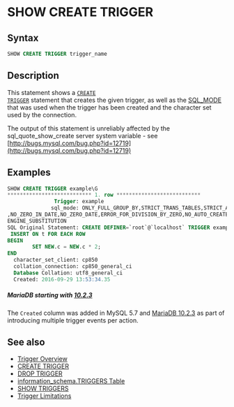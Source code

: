 # SHOW CREATE TRIGGER

## Syntax

```sql
SHOW CREATE TRIGGER trigger_name
```

## Description

This statement shows a <code class="highlight fixed" style="white-space:pre-wrap">[CREATE TRIGGER](/programming-customizing-mariadb/triggers-events/triggers/create-trigger)</code>
statement that creates the given trigger, as well as the [SQL_MODE](/mariadb-administration/variables-and-modes/sql-mode) that was used when the trigger has been created and the character set used by the connection.

The output of this statement is unreliably affected by the <a undefined>sql_quote_show_create</a> server system variable - see [http://bugs.mysql.com/bug.php?id=12719](http://bugs.mysql.com/bug.php?id=12719)

## Examples

```sql
SHOW CREATE TRIGGER example\G
*************************** 1. row ***************************
               Trigger: example
              sql_mode: ONLY_FULL_GROUP_BY,STRICT_TRANS_TABLES,STRICT_ALL_TABLES
,NO_ZERO_IN_DATE,NO_ZERO_DATE,ERROR_FOR_DIVISION_BY_ZERO,NO_AUTO_CREATE_USER,NO_
ENGINE_SUBSTITUTION
SQL Original Statement: CREATE DEFINER=`root`@`localhost` TRIGGER example BEFORE
 INSERT ON t FOR EACH ROW
BEGIN
        SET NEW.c = NEW.c * 2;
END
  character_set_client: cp850
  collation_connection: cp850_general_ci
  Database Collation: utf8_general_ci
  Created: 2016-09-29 13:53:34.35
```

##### MariaDB starting with [10.2.3](/kb/en/mariadb-1023-release-notes/)

The `Created` column was added in MySQL 5.7 and [MariaDB 10.2.3](/kb/en/mariadb-1023-release-notes/) as part of introducing multiple trigger events per action.

## See also

- [Trigger Overview](/programming-customizing-mariadb/triggers-events/triggers/trigger-overview)
- [CREATE TRIGGER](/programming-customizing-mariadb/triggers-events/triggers/create-trigger)
- [DROP TRIGGER](/sql-statements-structure/sql-statements/data-definition/drop/drop-trigger)
- [information_schema.TRIGGERS Table](/sql-statements-structure/sql-statements/administrative-sql-statements/system-tables/information-schema/information-schema-tables/information-schema-triggers-table)
- [SHOW TRIGGERS](/sql-statements-structure/sql-statements/administrative-sql-statements/show/show-triggers)
- [Trigger Limitations](/programming-customizing-mariadb/triggers-events/triggers/trigger-limitations)